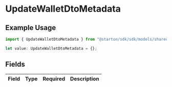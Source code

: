 # UpdateWalletDtoMetadata

## Example Usage

```typescript
import { UpdateWalletDtoMetadata } from "@starton/sdk/sdk/models/shared";

let value: UpdateWalletDtoMetadata = {};
```

## Fields

| Field       | Type        | Required    | Description |
| ----------- | ----------- | ----------- | ----------- |